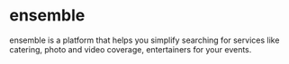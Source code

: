 # ensemble
ensemble is a platform that helps you simplify searching for services like catering, photo and video coverage, entertainers for your events.
